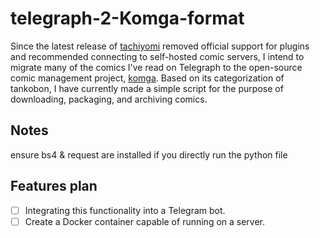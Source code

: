 # telegraph-2-Komga-format

Since the latest release of [tachiyomi](https://github.com/tachiyomiorg/tachiyomi) removed official support for plugins and recommended connecting to self-hosted comic servers, I intend to migrate many of the comics I've read on Telegraph to the open-source comic management project, [komga](https://github.com/gotson/komga). Based on its categorization of tankobon, I have currently made a simple script for the purpose of downloading, packaging, and archiving comics.

## Notes
ensure bs4 & request are installed if you directly run the python file

## Features plan
- [ ] Integrating this functionality into a Telegram bot.
- [ ] Create a Docker container capable of running on a server.
